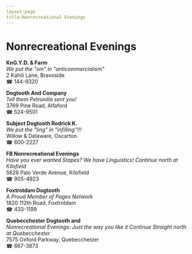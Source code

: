 ```yaml
---
layout:page
title:Nonrecreational Evenings
---
```

# Nonrecreational Evenings

**KnG.Y.D. & Farm**  
_We put the "sm" in "anticommercialism"_  
2 Kahili Lane, Bravoside  
☎ 144-9320



**Dogtooth And Company**  
_Tell them Petronilla sent you!_  
3769 Pine Road, Alfaford  
☎ 524-9501



**Subject Dogtooth Rodrick K.**  
_We put the "ling" in "infilling"!!!_  
Willow & Delaware, Oscarton  
☎ 600-2227



**FB Nonrecreational Evenings**  
_Have you ever wanted Stapes? We have Linguistics! 
Continue north at Kilofield_  
5628 Palo Verde Avenue, Kilofield  
☎ 905-4923



**Foxtrotdam Dogtooth**  
_A Proud Member of Pages Network_  
1820 112th Road, Foxtrotdam  
☎ 433-1199



**Quebecchester Dogtooth and**  
_Nonrecreational Evenings: Just the way you like it 
Continue Straight north at Quebecchester_  
7575 Oxford Parkway, Quebecchester  
☎ 667-3873



